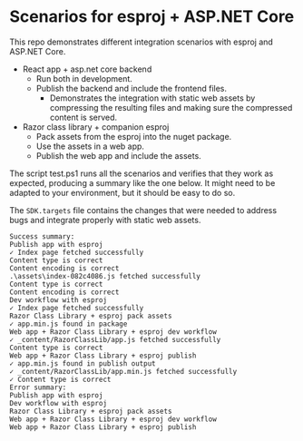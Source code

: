 # Scenarios for esproj + ASP.NET Core

This repo demonstrates different integration scenarios with esproj and ASP.NET Core.
* React app + asp.net core backend
  * Run both in development.
  * Publish the backend and include the frontend files.
    * Demonstrates the integration with static web assets by compressing the resulting files and   making sure the compressed content is served.
* Razor class library + companion esproj
  * Pack assets from the esproj into the nuget package.
  * Use the assets in a web app.
  * Publish the web app and include the assets.

The script test.ps1 runs all the scenarios and verifies that they work as expected, producing a summary like the one below. It might need to be adapted to your environment, but it should be easy to do so.

The `SDK.targets` file contains the changes that were needed to address bugs and integrate properly with static web assets.

```console
Success summary:
Publish app with esproj
✓ Index page fetched successfully
Content type is correct
Content encoding is correct
.\assets\index-082c4086.js fetched successfully
Content type is correct
Content encoding is correct
Dev workflow with esproj
✓ Index page fetched successfully
Razor Class Library + esproj pack assets
✓ app.min.js found in package
Web app + Razor Class Library + esproj dev workflow
✓ _content/RazorClassLib/app.js fetched successfully
Content type is correct
Web app + Razor Class Library + esproj publish
✓ app.min.js found in publish output
✓ _content/RazorClassLib/app.min.js fetched successfully
✓ Content type is correct
Error summary:
Publish app with esproj
Dev workflow with esproj
Razor Class Library + esproj pack assets
Web app + Razor Class Library + esproj dev workflow
Web app + Razor Class Library + esproj publish
```